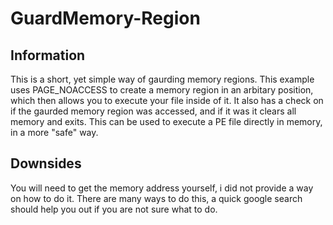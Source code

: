 # GuardMemory-Region

## Information

This is a short, yet simple way of gaurding memory regions. This example uses PAGE_NOACCESS to create a memory region in an arbitary position, which then allows you to execute your file inside of it. It also has a check on if the gaurded memory region was accessed, and if it was it clears all memory and exits. This can be used to execute a PE file directly in memory, in a more "safe" way.


## Downsides

You will need to get the memory address yourself, i did not provide a way on how to do it. There are many ways to do this, a quick google search should help you out if you are not sure what to do.
